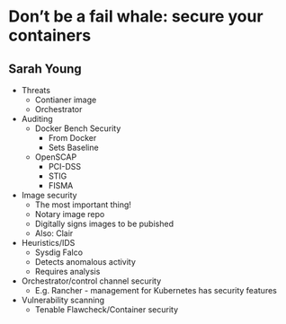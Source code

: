 # Don’t be a fail whale: secure your containers
## Sarah Young

* Threats
	* Contianer image
	* Orchestrator
* Auditing
	* Docker Bench Security
		* From Docker
		* Sets Baseline
	* OpenSCAP
		* PCI-DSS
		* STIG
		* FISMA
* Image security
    * The most important thing!
	* Notary image repo
	* Digitally signs images to be pubished
	* Also: Clair
* Heuristics/IDS
	* Sysdig Falco
	* Detects anomalous activity
	* Requires analysis
* Orchestrator/control channel security
	* E.g. Rancher - management for Kubernetes has security features
* Vulnerability scanning
	* Tenable Flawcheck/Container security
